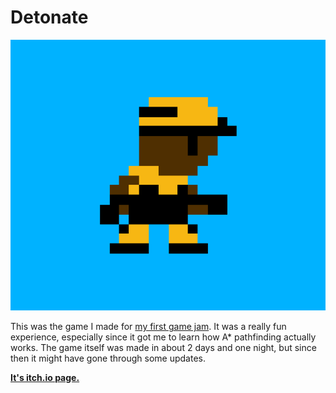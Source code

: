 # Detonate

<img src="docs/Detonate logo.png">

This was the game I made for [my first game jam](https://itch.io/jam/mini-jam2ndedition). It was a really fun experience, especially since it got me to learn how A* pathfinding actually works.
The game itself was made in about 2 days and one night, but since then it might have gone through some updates.

[**It's itch.io page.**](https://lumberjack-apps.itch.io/detonate)
